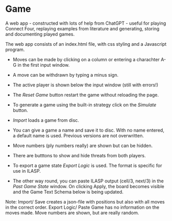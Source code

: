 # Game
A web app  - constructed with lots of help from ChatGPT - useful for playing Connect Four, replaying examples from literature and generating, storing and  documenting played games. 

The web app consists of an index.html file, with css styling and a Javascript program.

- Moves can be made by clicking on a column or entering a charachter A-G in the first input window.
- A move can be withdrawn by typing a minus sign.
- The active player is shown below the input window (still with errors!)
- The _Reset Game_ button restart the game without reloading the page.
- To generate a game using the built-in strategy click on the *Simulate* button.

- _Import_ loads a game from disc.
- You can give a game a name and save it to disc. With no name entered, a default name is used. Previous versions are not overwritten. 
- Move numbers (ply numbers really) are shown but can be hidden.
- There are butttons to show and hide threats from both players.

- To export a game state _Export Logic_ is used. The format is specific for use in ILASP.
- The other way round, you can paste ILASP output (cell/3, next/3) in the _Past Game State_ window. On clicking Apply, the board becomes visible and the Game Text Schema below is being updated.

Note: Import/ Save creates a json-file with positions but also with all moves in the correct order. Export Logic/ Paste Game has no information on the moves made. Move numbers are shown, but are really random.